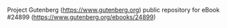 Project Gutenberg (https://www.gutenberg.org) public repository for eBook #24899 (https://www.gutenberg.org/ebooks/24899)
